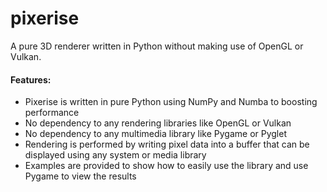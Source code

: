 # pixerise

A pure 3D renderer written in Python without making use of OpenGL or Vulkan.

#### Features:
- Pixerise is written in pure Python using NumPy and Numba to boosting performance
- No dependency to any rendering libraries like OpenGL or Vulkan
- No dependency to any multimedia library like Pygame or Pyglet
- Rendering is performed by writing pixel data into a buffer that can be displayed using any system or media library
- Examples are provided to show how to easily use the library and use Pygame to view the results